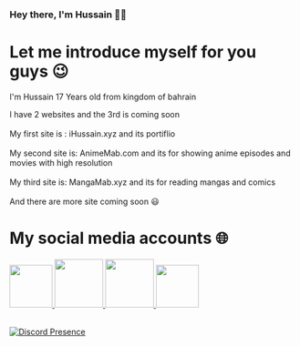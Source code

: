 ### Hey there, I'm Hussain 👋🏼


# Let me introduce myself for you guys 😉

I'm Hussain 17 Years old from kingdom of bahrain</br>

I have 2 websites and the 3rd is coming soon</br>
</br>
My first site is : iHussain.xyz and its portiflio </br>
</br>
My second site is: AnimeMab.com and its for showing anime episodes and movies with high resolution</br>
</br>
My third site is: MangaMab.xyz and its for reading mangas and comics</br>
</br>
And there are more site coming soon 😃</br>


# My social media accounts 🌐

 <a href="https://www.instagram.com/xL77s_">
         <img src="https://media.discordapp.net/attachments/731420248254840913/971709168580960286/unknown.png?width=676&height=676"
         width="75px" height="75px">
                                  
 <a href="https://www.twitter.com/xL77s_">
         <img src="https://media.discordapp.net/attachments/731420248254840913/971709690633388063/Twitter-Icon-removebg-preview.png"
         width="85px" height="85px">
 
 <a href="https://www.tiktok.com/@xL77s">
         <img src="https://media.discordapp.net/attachments/731420248254840913/971709398923755570/unknown.png"
         width="85px" height="85px">

   <a href="https://www.twitch.tv/Not7s7s">
         <img src="https://media.discordapp.net/attachments/731420248254840913/971710785405452318/unknown.png?width=676&height=676"
         width="75px" height="75px">
    </br>
  </br>
  
[![Discord Presence](https://lanyard.cnrad.dev/api/257891437650116608)](https://discord.com/users/257891437650116608)
